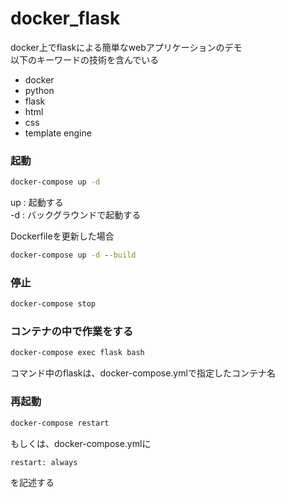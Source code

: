 # docker_flask
docker上でflaskによる簡単なwebアプリケーションのデモ  
以下のキーワードの技術を含んでいる
- docker
- python
- flask
- html
- css
- template engine

### 起動


```cmd
docker-compose up -d
```
up : 起動する  
-d : バックグラウンドで起動する


Dockerfileを更新した場合
```cmd
docker-compose up -d --build
```

### 停止
```cmd
docker-compose stop
```

### コンテナの中で作業をする
```cmd
docker-compose exec flask bash
```
コマンド中のflaskは、docker-compose.ymlで指定したコンテナ名
### 再起動
```cmd
docker-compose restart
```
もしくは、docker-compose.ymlに
```
restart: always
```
を記述する
